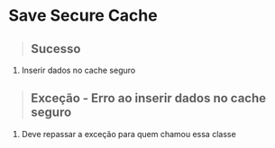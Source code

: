 # Save Secure Cache

> ## Sucesso
1. Inserir dados no cache seguro

> ## Exceção - Erro ao inserir dados no cache seguro
1. Deve repassar a exceção para quem chamou essa classe